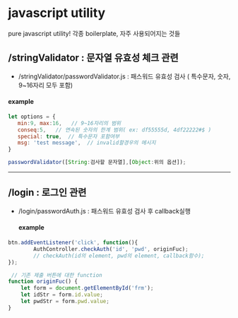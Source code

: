 
# javascript utility
pure javascript utility! 각종 boilerplate, 자주 사용되어지는 것들





/stringValidator : 문자열 유효성 체크 관련
-------------------------------------------



 - /stringValidator/passwordValidator.js : 패스워드 유효성 검사 ( 특수문자, 숫자, 9~16자리 모두 포함)
 
  #### example
 ```javascript
let options = {
	min:9, max:16,   // 9~16자리의 범위
	conseq:5,	// 연속된 숫자의 한계 범위( ex: df55555d, 4df22222#$ ) 
	special: true,  // 특수문자 포함여부
	msg: 'test message',  // invalid할경우의 메시지
}

passwordValidator([String:검사할 문자열],[Object:위의 옵션]);

```
<hr/>

/login : 로그인 관련
--------------------


 - /login/passwordAuth.js : 패스워드 유효성 검사 후 callback실행
 
   #### example
 ```javascript
btn.addEventListener('click', function(){
		 AuthController.checkAuth('id', 'pwd', originFuc);  
		 // checkAuth(id의 element, pwd의 element, callback함수);
});

  // 기존 제출 버튼에 대한 function
function originFuc() {
     let form = document.getElementById('frm');
     let idStr = form.id.value;
     let pwdStr = form.pwd.value;
}
```

